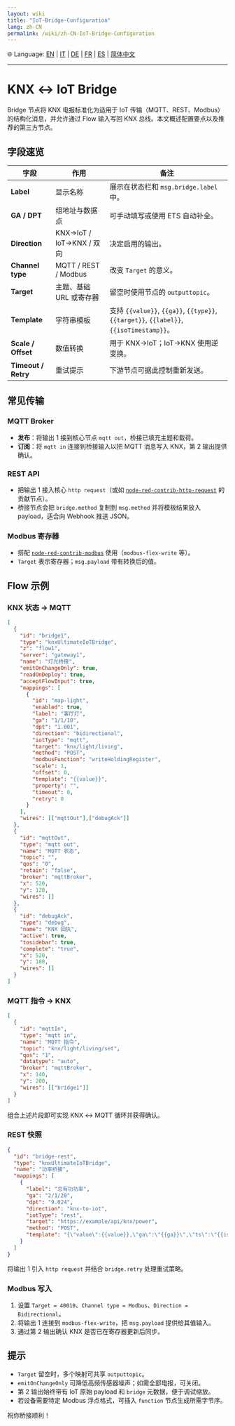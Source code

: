 ```yaml
---
layout: wiki
title: "IoT-Bridge-Configuration"
lang: zh-CN
permalink: /wiki/zh-CN-IoT-Bridge-Configuration
---
```

🌐 Language: [EN](https://supergiovane.github.io/node-red-contrib-knx-ultimate/wiki/IoT-Bridge-Configuration) | [IT](https://supergiovane.github.io/node-red-contrib-knx-ultimate/wiki/it-IoT-Bridge-Configuration) | [DE](https://supergiovane.github.io/node-red-contrib-knx-ultimate/wiki/de-IoT-Bridge-Configuration) | [FR](https://supergiovane.github.io/node-red-contrib-knx-ultimate/wiki/fr-IoT-Bridge-Configuration) | [ES](https://supergiovane.github.io/node-red-contrib-knx-ultimate/wiki/es-IoT-Bridge-Configuration) | [简体中文](https://supergiovane.github.io/node-red-contrib-knx-ultimate/wiki/zh-CN-IoT-Bridge-Configuration)

---

# KNX ↔ IoT Bridge

Bridge 节点将 KNX 电报标准化为适用于 IoT 传输（MQTT、REST、Modbus）的结构化消息，并允许通过 Flow 输入写回 KNX 总线。本文概述配置要点以及推荐的第三方节点。

## 字段速览

| 字段 | 作用 | 备注 |
| -- | -- | -- |
| **Label** | 显示名称 | 展示在状态栏和 `msg.bridge.label` 中。 |
| **GA / DPT** | 组地址与数据点 | 可手动填写或使用 ETS 自动补全。 |
| **Direction** | KNX→IoT / IoT→KNX / 双向 | 决定启用的输出。 |
| **Channel type** | MQTT / REST / Modbus | 改变 `Target` 的意义。 |
| **Target** | 主题、基础 URL 或寄存器 | 留空时使用节点的 `outputtopic`。 |
| **Template** | 字符串模板 | 支持 `{{value}}`, `{{ga}}`, `{{type}}`, `{{target}}`, `{{label}}`, `{{isoTimestamp}}`。 |
| **Scale / Offset** | 数值转换 | 用于 KNX→IoT；IoT→KNX 使用逆变换。 |
| **Timeout / Retry** | 重试提示 | 下游节点可据此控制重新发送。 |

## 常见传输

### MQTT Broker

- **发布**：将输出 1 接到核心节点 `mqtt out`，桥接已填充主题和载荷。
- **订阅**：将 `mqtt in` 连接到桥接输入以把 MQTT 消息写入 KNX，第 2 输出提供确认。

### REST API

- 把输出 1 接入核心 `http request`（或如 [`node-red-contrib-http-request`](https://flows.nodered.org/node/node-red-contrib-http-request) 的贡献节点）。
- 桥接节点会把 `bridge.method` 复制到 `msg.method` 并将模板结果放入 payload，适合向 Webhook 推送 JSON。

### Modbus 寄存器

- 搭配 [`node-red-contrib-modbus`](https://flows.nodered.org/node/node-red-contrib-modbus) 使用（`modbus-flex-write` 等）。
- `Target` 表示寄存器；`msg.payload` 带有转换后的值。

## Flow 示例

### KNX 状态 → MQTT

```json
[
  {
    "id": "bridge1",
    "type": "knxUltimateIoTBridge",
    "z": "flow1",
    "server": "gateway1",
    "name": "灯光桥接",
    "emitOnChangeOnly": true,
    "readOnDeploy": true,
    "acceptFlowInput": true,
    "mappings": [
      {
        "id": "map-light",
        "enabled": true,
        "label": "客厅灯",
        "ga": "1/1/10",
        "dpt": "1.001",
        "direction": "bidirectional",
        "iotType": "mqtt",
        "target": "knx/light/living",
        "method": "POST",
        "modbusFunction": "writeHoldingRegister",
        "scale": 1,
        "offset": 0,
        "template": "{{value}}",
        "property": "",
        "timeout": 0,
        "retry": 0
      }
    ],
    "wires": [["mqttOut"],["debugAck"]]
  },
  {
    "id": "mqttOut",
    "type": "mqtt out",
    "name": "MQTT 状态",
    "topic": "",
    "qos": "0",
    "retain": "false",
    "broker": "mqttBroker",
    "x": 520,
    "y": 120,
    "wires": []
  },
  {
    "id": "debugAck",
    "type": "debug",
    "name": "KNX 回执",
    "active": true,
    "tosidebar": true,
    "complete": "true",
    "x": 520,
    "y": 180,
    "wires": []
  }
]
```

### MQTT 指令 → KNX

```json
[
  {
    "id": "mqttIn",
    "type": "mqtt in",
    "name": "MQTT 指令",
    "topic": "knx/light/living/set",
    "qos": "1",
    "datatype": "auto",
    "broker": "mqttBroker",
    "x": 140,
    "y": 200,
    "wires": [["bridge1"]]
  }
]
```

组合上述片段即可实现 KNX ↔ MQTT 循环并获得确认。

### REST 快照

```json
{
  "id": "bridge-rest",
  "type": "knxUltimateIoTBridge",
  "name": "功率桥接",
  "mappings": [
    {
      "label": "总有功功率",
      "ga": "2/1/20",
      "dpt": "9.024",
      "direction": "knx-to-iot",
      "iotType": "rest",
      "target": "https://example/api/knx/power",
      "method": "POST",
      "template": "{\"value\":{{value}},\"ga\":\"{{ga}}\",\"ts\":\"{{isoTimestamp}}\"}"
    }
  ]
}
```

将输出 1 引入 `http request` 并结合 `bridge.retry` 处理重试策略。

### Modbus 写入

1. 设置 `Target = 40010`、`Channel type = Modbus`、`Direction = Bidirectional`。
2. 将输出 1 连接到 `modbus-flex-write`，把 `msg.payload` 提供给其值输入。
3. 通过第 2 输出确认 KNX 是否已在寄存器更新后同步。

## 提示

- `Target` 留空时，多个映射可共享 `outputtopic`。
- `emitOnChangeOnly` 可降低高频传感器噪声；如需全部电报，可关闭。
- 第 2 输出始终带有 IoT 原始 payload 和 `bridge` 元数据，便于调试缩放。
- 若设备需要特定 Modbus 浮点格式，可插入 `function` 节点生成所需字节序。

祝你桥接顺利！


